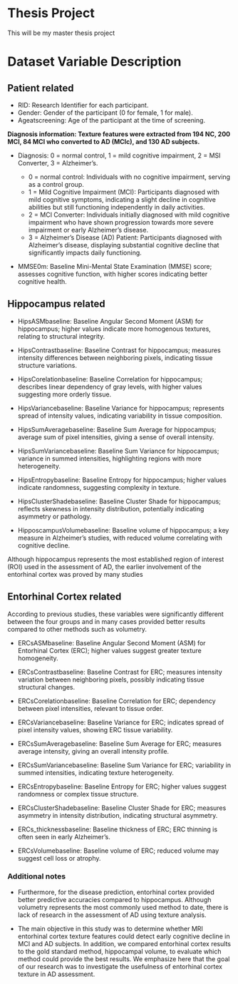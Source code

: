 # Thesis Project
 This will be my master thesis project

# Dataset Variable Description

## Patient related

* RID: Research Identifier for each participant.
* Gender: Gender of the participant (0 for female, 1 for male).
* Ageatscreening: Age of the participant at the time of screening.

**Diagnosis information: Texture features were extracted from 194 NC, 200 MCI, 84 MCI who converted to AD (MCIc), and 130 AD subjects.**
* Diagnosis: 0 = normal control, 1 = mild cognitive impairment, 2 = MSI Converter, 3 = Alzheimer’s.

    * 0 = normal control: Individuals with no cognitive impairment, serving as a control group.
    * 1 = Mild Cognitive Impairment (MCI): Participants diagnosed with mild cognitive symptoms, indicating a slight decline in cognitive abilities but still functioning independently in daily activities.
    * 2 = MCI Converter: Individuals initially diagnosed with mild cognitive impairment who have shown progression towards more severe impairment or early Alzheimer’s disease.
    * 3 = Alzheimer’s Disease (AD) Patient: Participants diagnosed with Alzheimer’s disease, displaying substantial cognitive decline that significantly impacts daily functioning.
* MMSE0m: Baseline Mini-Mental State Examination (MMSE) score; assesses cognitive function, with higher scores indicating better cognitive health.

## Hippocampus related

* HipsASMbaseline: Baseline Angular Second Moment (ASM) for hippocampus; higher values indicate more homogenous textures, relating to structural integrity.

* HipsContrastbaseline: Baseline Contrast for hippocampus; measures intensity differences between neighboring pixels, indicating tissue structure variations.
* HipsCorelationbaseline: Baseline Correlation for hippocampus; describes linear dependency of gray levels, with higher values suggesting more orderly tissue.
* HipsVariancebaseline: Baseline Variance for hippocampus; represents spread of intensity values, indicating variability in tissue composition.
* HipsSumAveragebaseline: Baseline Sum Average for hippocampus; average sum of pixel intensities, giving a sense of overall intensity.
* HipsSumVariancebaseline: Baseline Sum Variance for hippocampus; variance in summed intensities, highlighting regions with more heterogeneity.
* HipsEntropybaseline: Baseline Entropy for hippocampus; higher values indicate randomness, suggesting complexity in texture.
* HipsClusterShadebaseline: Baseline Cluster Shade for hippocampus; reflects skewness in intensity distribution, potentially indicating asymmetry or pathology.
* HipposcampusVolumebaseline: Baseline volume of hippocampus; a key measure in Alzheimer’s studies, with reduced volume correlating with cognitive decline.

Although hippocampus represents the most established region of interest (ROI) used in the assessment of AD, the earlier involvement of the entorhinal cortex was proved by many studies

## Entorhinal Cortex related

According to previous studies, these variables were significantly different between the four groups and in many cases provided better results compared
to other methods such as volumetry.

* ERCsASMbaseline: Baseline Angular Second Moment (ASM) for Entorhinal Cortex (ERC); higher values suggest greater texture homogeneity.
* ERCsContrastbaseline: Baseline Contrast for ERC; measures intensity variation between neighboring pixels, possibly indicating tissue structural changes.
* ERCsCorelationbaseline: Baseline Correlation for ERC; dependency between pixel intensities, relevant to tissue order.
* ERCsVariancebaseline: Baseline Variance for ERC; indicates spread of pixel intensity values, showing ERC tissue variability.
* ERCsSumAveragebaseline: Baseline Sum Average for ERC; measures average intensity, giving an overall intensity profile.
* ERCsSumVariancebaseline: Baseline Sum Variance for ERC; variability in summed intensities, indicating texture heterogeneity.
* ERCsEntropybaseline: Baseline Entropy for ERC; higher values suggest randomness or complex tissue structure.
* ERCsClusterShadebaseline: Baseline Cluster Shade for ERC; measures asymmetry in intensity distribution, indicating structural asymmetry.
* ERCs_thicknessbaseline: Baseline thickness of ERC; ERC thinning is often seen in early Alzheimer’s.

* ERCsVolumebaseline: Baseline volume of ERC; reduced volume may suggest cell loss or atrophy.

### Additional notes

* Furthermore, for the disease prediction, entorhinal cortex provided better predictive accuracies compared to hippocampus. Although volumetry represents the most commonly used method to date, there is lack of research in the assessment of AD using texture analysis.

* The main objective in this study was to determine whether MRI entorhinal cortex texture features could detect early cognitive decline in MCI and AD subjects. In addition, we compared entorhinal cortex results to the gold standard method, hippocampal volume, to evaluate which method could provide the best results. We emphasize here that the goal of our research was to investigate the usefulness of entorhinal cortex texture in AD assessment. 
